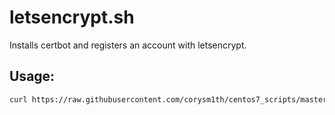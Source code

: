 # letsencrypt.sh
Installs certbot and registers an account with letsencrypt.

## Usage:
```sh
curl https://raw.githubusercontent.com/corysm1th/centos7_scripts/master/letsencrypt/letsencrypt.sh | sh -s EMAIL_ADDRESS
```

